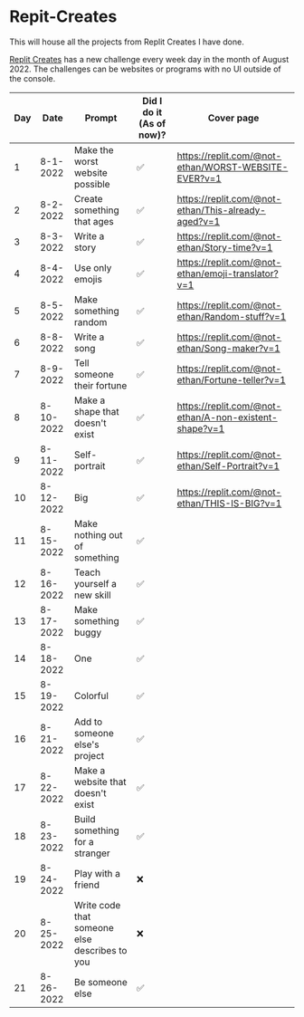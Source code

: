 # Repit-Creates
This will house all the projects from Replit Creates I have done.

[Replit Creates](https://creates.replit.com/) has a new challenge every week day in the month of August 2022. The challenges can be websites or programs with no UI outside of the console.

| Day | Date| Prompt | Did I do it (As of now)? | Cover page |
| --- | --- | --- | --- | --- |
| 1 | 8-1-2022 | Make the worst website possible | ✅ | https://replit.com/@not-ethan/WORST-WEBSITE-EVER?v=1 |
| 2 | 8-2-2022 | Create something that ages | ✅ | https://replit.com/@not-ethan/This-already-aged?v=1 |
| 3 | 8-3-2022 | Write a story | ✅ | https://replit.com/@not-ethan/Story-time?v=1 |
| 4 | 8-4-2022 | Use only emojis | ✅ | https://replit.com/@not-ethan/emoji-translator?v=1 |
| 5 | 8-5-2022 | Make something random | ✅ | https://replit.com/@not-ethan/Random-stuff?v=1 |
| 6 | 8-8-2022 | Write a song | ✅ | https://replit.com/@not-ethan/Song-maker?v=1 |
| 7 | 8-9-2022 | Tell someone their fortune | ✅ | https://replit.com/@not-ethan/Fortune-teller?v=1 |
| 8 | 8-10-2022 | Make a shape that doesn't exist | ✅ | https://replit.com/@not-ethan/A-non-existent-shape?v=1 |
| 9 | 8-11-2022 | Self-portrait | ✅ | https://replit.com/@not-ethan/Self-Portrait?v=1 |
| 10 | 8-12-2022 | Big | ✅ | https://replit.com/@not-ethan/THIS-IS-BIG?v=1 |
| 11 | 8-15-2022 | Make nothing out of something | ✅ | |
| 12 | 8-16-2022 | Teach yourself a new skill | ✅ | |
| 13 | 8-17-2022 | Make something buggy | ✅ | |
| 14 | 8-18-2022 | One | ✅ | |
| 15 | 8-19-2022 | Colorful | ✅ | |
| 16 | 8-21-2022 | Add to someone else's project | ✅ | |
| 17 | 8-22-2022 | Make a website that doesn't exist | ✅ | |
| 18 | 8-23-2022 | Build something for a stranger | ✅ | |
| 19 | 8-24-2022 | Play with a friend | ❌ | |
| 20 | 8-25-2022 | Write code that someone else describes to you | ❌ | |
| 21 | 8-26-2022 | Be someone else | ✅ | |